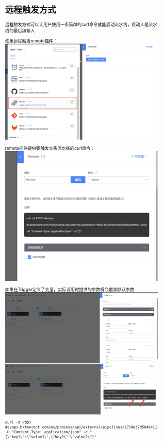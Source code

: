 # 远程触发方式
远程触发方式可以让用户使用一条简单的curl命令就能启动流水线，启动人是流水线的最后编辑人

使用远程触发remote插件：
![远程触发插件](../../../.gitbook/assets/image-trigger-remote-plugin.png)

remote插件提供要触发本条流水线的curl命令：
![curl命令](../../../.gitbook/assets/image-trigger-remote-url.png)


如果在Trigger定义了变量，实际调用时提供的参数将会覆盖默认参数
![定义trigger变量](../../../.gitbook/assets/image-trigger-remote-vars.png)
![默认参数](../../../.gitbook/assets/image-trigger-remote-vars-url.png)

```
curl -X POST devops.bktencent.com/ms/process/api/external/pipelines/171de37d50494111ae03a9b8c291f9b1/build -H "Content-Type: application/json" -d "{\"key1\":\"value1\",\"key2\":\"value2\"}"
```
